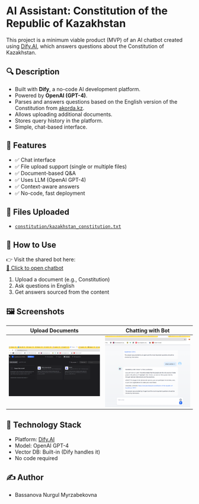 # AI Assistant: Constitution of the Republic of Kazakhstan

This project is a minimum viable product (MVP) of an AI chatbot created using [Dify.AI](https://dify.ai), which answers questions about the Constitution of Kazakhstan.

## 🔍 Description

- Built with **Dify**, a no-code AI development platform.
- Powered by **OpenAI (GPT-4)**.
- Parses and answers questions based on the English version of the Constitution from [akorda.kz](https://www.akorda.kz/en/constitution-of-the-republic-of-kazakhstan-50912).
- Allows uploading additional documents.
- Stores query history in the platform.
- Simple, chat-based interface.

## 🧠 Features

- ✅ Chat interface
- ✅ File upload support (single or multiple files)
- ✅ Document-based Q&A
- ✅ Uses LLM (OpenAI GPT-4)
- ✅ Context-aware answers
- ✅ No-code, fast deployment

## 📂 Files Uploaded

- [`constitution/kazakhstan_constitution.txt`](./constitution/kazakhstan_constitution.txt)

## 🚀 How to Use

👉 Visit the shared bot here:  
[🔗 Click to open chatbot](https://udify.app/chat/d6BtYWtxlc1H1ZUP)

1. Upload a document (e.g., Constitution)
2. Ask questions in English
3. Get answers sourced from the content

## 🖼 Screenshots

| Upload Documents | Chatting with Bot |
|------------------|------------------|
| ![](uploading.png) | ![](chat.png) |

## 🧰 Technology Stack

- Platform: [Dify.AI](https://dify.ai)
- Model: OpenAI GPT-4
- Vector DB: Built-in (Dify handles it)
- No code required

## ✍️ Author

- Bassanova Nurgul Myrzabekovna
